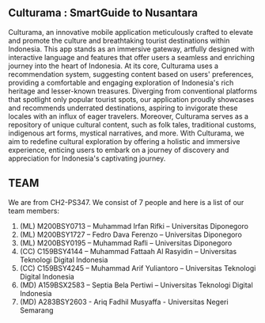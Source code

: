 ## Culturama : SmartGuide to Nusantara

Culturama, an innovative mobile application meticulously crafted to elevate and promote the culture and breathtaking tourist destinations within Indonesia. This app stands as an immersive gateway, artfully designed with interactive language and features that offer users a seamless and enriching journey into the heart of Indonesia. At its core, Culturama uses a recommendation system, suggesting content based on users' preferences, providing a comfortable and engaging exploration of Indonesia's rich heritage and lesser-known treasures. Diverging from conventional platforms that spotlight only popular tourist spots, our application proudly showcases and recommends underrated destinations, aspiring to invigorate these locales with an influx of eager travelers. Moreover, Culturama serves as a repository of unique cultural content, such as folk tales, traditional customs, indigenous art forms, mystical narratives, and more. With Culturama, we aim to redefine cultural exploration by offering a holistic and immersive experience, enticing users to embark on a journey of discovery and appreciation for Indonesia's captivating journey.


## TEAM

We are from CH2-PS347. We consist of 7 people and here is a list of our team members:
1. (ML) M200BSY0713 – Muhammad Irfan Rifki – Universitas Diponegoro
2. (ML) M200BSY1727 – Fedro Dava Ferenzo – Universitas Diponegoro
3. (ML) M200BSY0195 – Muhammad Rafli – Universitas Diponegoro
4. (CC) C159BSY4144 – Muhammad Fattaah Al Rasyidin – Universitas Teknologi Digital Indonesia
5. (CC) C159BSY4245 – Muhammad Arif Yuliantoro – Universitas Teknologi Digital Indonesia
6. (MD) A159BSX2583 – Septia Bela Pertiwi – Universitas Teknologi Digital Indonesia
7. (MD) A283BSY2603 - Ariq Fadhil Musyaffa - Universitas Negeri Semarang
